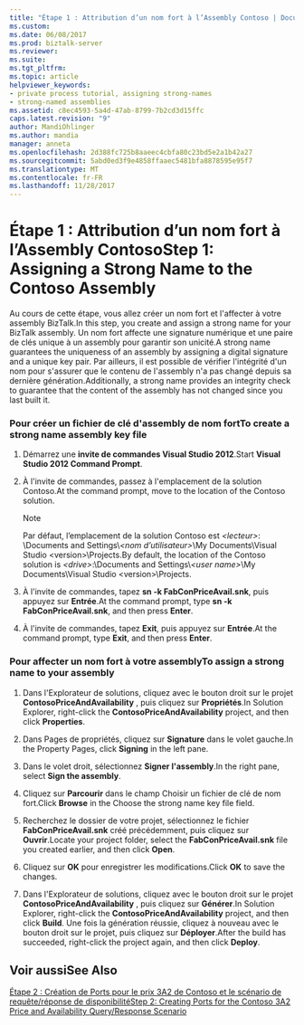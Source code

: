 ```yaml
---
title: "Étape 1 : Attribution d’un nom fort à l’Assembly Contoso | Documents Microsoft"
ms.custom: 
ms.date: 06/08/2017
ms.prod: biztalk-server
ms.reviewer: 
ms.suite: 
ms.tgt_pltfrm: 
ms.topic: article
helpviewer_keywords:
- private process tutorial, assigning strong-names
- strong-named assemblies
ms.assetid: c8ec4593-5a4d-47ab-8799-7b2cd3d15ffc
caps.latest.revision: "9"
author: MandiOhlinger
ms.author: mandia
manager: anneta
ms.openlocfilehash: 2d388fc725b8aaeec4cbfa80c23bd5e2a1b42a27
ms.sourcegitcommit: 5abd0ed3f9e4858ffaaec5481bfa8878595e95f7
ms.translationtype: MT
ms.contentlocale: fr-FR
ms.lasthandoff: 11/28/2017
---
```

# <a name="step-1-assigning-a-strong-name-to-the-contoso-assembly"></a><span data-ttu-id="530df-102">Étape 1 : Attribution d’un nom fort à l’Assembly Contoso</span><span class="sxs-lookup"><span data-stu-id="530df-102">Step 1: Assigning a Strong Name to the Contoso Assembly</span></span>
<span data-ttu-id="530df-103">Au cours de cette étape, vous allez créer un nom fort et l'affecter à votre assembly BizTalk.</span><span class="sxs-lookup"><span data-stu-id="530df-103">In this step, you create and assign a strong name for your BizTalk assembly.</span></span> <span data-ttu-id="530df-104">Un nom fort affecte une signature numérique et une paire de clés unique à un assembly pour garantir son unicité.</span><span class="sxs-lookup"><span data-stu-id="530df-104">A strong name guarantees the uniqueness of an assembly by assigning a digital signature and a unique key pair.</span></span> <span data-ttu-id="530df-105">Par ailleurs, il est possible de vérifier l'intégrité d'un nom pour s'assurer que le contenu de l'assembly n'a pas changé depuis sa dernière génération.</span><span class="sxs-lookup"><span data-stu-id="530df-105">Additionally, a strong name provides an integrity check to guarantee that the content of the assembly has not changed since you last built it.</span></span>  
  
### <a name="to-create-a-strong-name-assembly-key-file"></a><span data-ttu-id="530df-106">Pour créer un fichier de clé d'assembly de nom fort</span><span class="sxs-lookup"><span data-stu-id="530df-106">To create a strong name assembly key file</span></span>  
  
1.  <span data-ttu-id="530df-107">Démarrez une **invite de commandes Visual Studio 2012**.</span><span class="sxs-lookup"><span data-stu-id="530df-107">Start **Visual Studio 2012 Command Prompt**.</span></span>  
  
2.  <span data-ttu-id="530df-108">À l'invite de commandes, passez à l'emplacement de la solution Contoso.</span><span class="sxs-lookup"><span data-stu-id="530df-108">At the command prompt, move to the location of the Contoso solution.</span></span>  
  
    > [!NOTE]
    >  <span data-ttu-id="530df-109">Par défaut, l’emplacement de la solution Contoso est  *\<lecteur\>*: \Documents and Settings\\*\<nom d’utilisateur\>*\My Documents\Visual Studio \<version\>\Projects.</span><span class="sxs-lookup"><span data-stu-id="530df-109">By default, the location of the Contoso solution is *\<drive\>*:\Documents and Settings\\*\<user name\>*\My Documents\Visual Studio \<version\>\Projects.</span></span>  
  
3.  <span data-ttu-id="530df-110">À l'invite de commandes, tapez **sn -k FabConPriceAvail.snk**, puis appuyez sur **Entrée**.</span><span class="sxs-lookup"><span data-stu-id="530df-110">At the command prompt, type **sn -k FabConPriceAvail.snk**, and then press **Enter**.</span></span>  
  
4.  <span data-ttu-id="530df-111">À l'invite de commandes, tapez **Exit**, puis appuyez sur **Entrée**.</span><span class="sxs-lookup"><span data-stu-id="530df-111">At the command prompt, type **Exit**, and then press **Enter**.</span></span>  
  
### <a name="to-assign-a-strong-name-to-your-assembly"></a><span data-ttu-id="530df-112">Pour affecter un nom fort à votre assembly</span><span class="sxs-lookup"><span data-stu-id="530df-112">To assign a strong name to your assembly</span></span>  
  
1.  <span data-ttu-id="530df-113">Dans l'Explorateur de solutions, cliquez avec le bouton droit sur le projet **ContosoPriceAndAvailability** , puis cliquez sur **Propriétés**.</span><span class="sxs-lookup"><span data-stu-id="530df-113">In Solution Explorer, right-click the **ContosoPriceAndAvailability** project, and then click **Properties**.</span></span>  
  
2.  <span data-ttu-id="530df-114">Dans Pages de propriétés, cliquez sur **Signature** dans le volet gauche.</span><span class="sxs-lookup"><span data-stu-id="530df-114">In the Property Pages, click **Signing** in the left pane.</span></span>  
  
3.  <span data-ttu-id="530df-115">Dans le volet droit, sélectionnez **Signer l'assembly**.</span><span class="sxs-lookup"><span data-stu-id="530df-115">In the right pane, select **Sign the assembly**.</span></span>  
  
4.  <span data-ttu-id="530df-116">Cliquez sur **Parcourir** dans le champ Choisir un fichier de clé de nom fort.</span><span class="sxs-lookup"><span data-stu-id="530df-116">Click **Browse** in the Choose the strong name key file field.</span></span>  
  
5.  <span data-ttu-id="530df-117">Recherchez le dossier de votre projet, sélectionnez le fichier **FabConPriceAvail.snk** créé précédemment, puis cliquez sur **Ouvrir**.</span><span class="sxs-lookup"><span data-stu-id="530df-117">Locate your project folder, select the **FabConPriceAvail.snk** file you created earlier, and then click **Open**.</span></span>  
  
6.  <span data-ttu-id="530df-118">Cliquez sur **OK** pour enregistrer les modifications.</span><span class="sxs-lookup"><span data-stu-id="530df-118">Click **OK** to save the changes.</span></span>  
  
7.  <span data-ttu-id="530df-119">Dans l'Explorateur de solutions, cliquez avec le bouton droit sur le projet **ContosoPriceAndAvailability** , puis cliquez sur **Générer**.</span><span class="sxs-lookup"><span data-stu-id="530df-119">In Solution Explorer, right-click the **ContosoPriceAndAvailability** project, and then click **Build**.</span></span> <span data-ttu-id="530df-120">Une fois la génération réussie, cliquez à nouveau avec le bouton droit sur le projet, puis cliquez sur **Déployer**.</span><span class="sxs-lookup"><span data-stu-id="530df-120">After the build has succeeded, right-click the project again, and then click **Deploy**.</span></span>  
  
## <a name="see-also"></a><span data-ttu-id="530df-121">Voir aussi</span><span class="sxs-lookup"><span data-stu-id="530df-121">See Also</span></span>  
 [<span data-ttu-id="530df-122">Étape 2 : Création de Ports pour le prix 3A2 de Contoso et le scénario de requête/réponse de disponibilité</span><span class="sxs-lookup"><span data-stu-id="530df-122">Step 2: Creating Ports for the Contoso 3A2 Price and Availability Query/Response Scenario</span></span>](step-2-create-ports-for-contoso-3a2-price-and-availability-query.md)